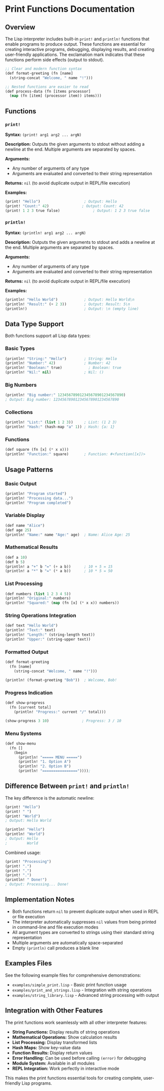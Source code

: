 # Print Functions Documentation

## Overview

The Lisp interpreter includes built-in `print!` and `println!` functions that enable programs to produce output. These functions are essential for creating interactive programs, debugging, displaying results, and creating user-friendly applications. The exclamation mark indicates that these functions perform side effects (output to stdout).

```lisp
;; Clear and modern function syntax
(def format-greeting (fn [name] 
  (string-concat "Welcome, " name "!")))

;; Nested functions are easier to read
(def process-data (fn [items processor]
  (map (fn [item] (processor item)) items)))
```

## Functions

### `print!`

**Syntax:** `(print! arg1 arg2 ... argN)`

**Description:** Outputs the given arguments to stdout without adding a newline at the end. Multiple arguments are separated by spaces.

**Arguments:** 
- Any number of arguments of any type
- Arguments are evaluated and converted to their string representation

**Returns:** `nil` (to avoid duplicate output in REPL/file execution)

**Examples:**
```lisp
(print! "Hello")                    ; Output: Hello
(print! "Count:" 42)               ; Output: Count: 42
(print! 1 2 3 true false)               ; Output: 1 2 3 true false
```

### `println!`

**Syntax:** `(println! arg1 arg2 ... argN)`

**Description:** Outputs the given arguments to stdout and adds a newline at the end. Multiple arguments are separated by spaces.

**Arguments:**
- Any number of arguments of any type  
- Arguments are evaluated and converted to their string representation

**Returns:** `nil` (to avoid duplicate output in REPL/file execution)

**Examples:**
```lisp
(println! "Hello World")            ; Output: Hello World\n
(println! "Result:" (+ 2 3))        ; Output: Result: 5\n
(println!)                          ; Output: \n (empty line)
```

## Data Type Support

Both functions support all Lisp data types:

### Basic Types
```lisp
(println! "String:" "Hello")        ; String: Hello
(println! "Number:" 42)             ; Number: 42
(println! "Boolean:" true)            ; Boolean: true
(println! "Nil:" nil)               ; Nil: ()
```

### Big Numbers
```lisp
(println! "Big number:" 123456789012345678901234567890)
; Output: Big number: 123456789012345678901234567890
```

### Collections
```lisp
(println! "List:" (list 1 2 3))     ; List: (1 2 3)
(println! "Hash:" (hash-map "a" 1)) ; Hash: {a: 1}
```

### Functions
```lisp
(def square (fn [x] (* x x)))
(println! "Function:" square)       ; Function: #<function([x])>
```

## Usage Patterns

### Basic Output
```lisp
(println! "Program started")
(println! "Processing data...")
(println! "Program completed")
```

### Variable Display
```lisp
(def name "Alice")
(def age 25)
(println! "Name:" name "Age:" age)  ; Name: Alice Age: 25
```

### Mathematical Results
```lisp
(def a 10)
(def b 5)
(println! a "+" b "=" (+ a b))      ; 10 + 5 = 15
(println! a "*" b "=" (* a b))      ; 10 * 5 = 50
```

### List Processing
```lisp
(def numbers (list 1 2 3 4 5))
(println! "Original:" numbers)
(println! "Squared:" (map (fn [x] (* x x)) numbers))
```

### String Operations Integration
```lisp
(def text "Hello World")
(println! "Text:" text)
(println! "Length:" (string-length text))
(println! "Upper:" (string-upper text))
```

### Formatted Output
```lisp
(def format-greeting
  (fn [name]
    (string-concat "Welcome, " name "!")))

(println! (format-greeting "Bob"))  ; Welcome, Bob!
```

### Progress Indication
```lisp
(def show-progress
  (fn [current total]
    (println! "Progress:" current "/" total)))

(show-progress 3 10)               ; Progress: 3 / 10
```

### Menu Systems
```lisp
(def show-menu
  (fn []
    (begin
      (println! "===== MENU =====")
      (println! "1. Option A")
      (println! "2. Option B")
      (println! "================"))));
```

## Difference Between `print!` and `println!`

The key difference is the automatic newline:

```lisp
(print! "Hello")
(print! " ")
(print! "World")
; Output: Hello World

(println! "Hello")
(println! "World")  
; Output: Hello
;         World
```

Combined usage:
```lisp
(print! "Processing")
(print! ".")
(print! ".")
(print! ".")
(println! " Done!")
; Output: Processing... Done!
```

## Implementation Notes

- Both functions return `nil` to prevent duplicate output when used in REPL or file execution
- The interpreter automatically suppresses `nil` values from being printed in command-line and file execution modes
- All argument types are converted to strings using their standard string representation
- Multiple arguments are automatically space-separated
- Empty `(println)` call produces a blank line

## Examples Files

See the following example files for comprehensive demonstrations:

- `examples/simple_print.lisp` - Basic print function usage
- `examples/print_and_strings.lisp` - Integration with string operations
- `examples/string_library.lisp` - Advanced string processing with output

## Integration with Other Features

The print functions work seamlessly with all other interpreter features:

- **String Functions:** Display results of string operations
- **Mathematical Operations:** Show calculation results
- **List Processing:** Display transformed lists
- **Hash Maps:** Show key-value data
- **Function Results:** Display return values
- **Error Handling:** Can be used before calling `(error)` for debugging
- **Module System:** Available in all modules
- **REPL Integration:** Work perfectly in interactive mode

This makes the print functions essential tools for creating complete, user-friendly Lisp programs.
